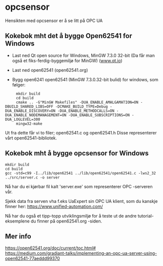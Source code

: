 # opcsensor

Hensikten med opcsensor er å se litt på OPC UA

## Kokebok mht det å bygge Open62541 for Windows

* Last ned Qt open source for Windows, MinGW 7.3.0 32-bit
  (Da får man også et fiks-ferdig-byggemiljø for MinGW)
  (www.qt.io)

* Last ned open62541
  (open62541.org)

* Bygg open6241 open62541 (MinGW 7.3.0.32-bit bulid) for windows, som følger:

```
     mkdir build
     cd build
     cmake .. -G"MinGW Makefiles" -DUA_ENABLE_AMALGAMATION=ON -DBUILD_SHARED_LIBS=OFF -DCMAKE_BUILD_TYPE=Debug -DUA_ENABLE_DISCOVERY=ON -DUA_ENABLE_METHODCALLS=ON -DUA_ENABLE_NODEMANAGEMENT=ON -DUA_ENABLE_SUBSCRIPTIONS=ON -DUA_LOGLEVEL=300
     mingw32-make
```

Ut fra dette får vi to filer; open62541.c og open62541.h Disse representerer vårt open62541-bibliotek.


## Kokebok mht å bygge opcsensor for Windows

```
mkdir build
cd build
gcc -std=c99 -I../lib/open62541 ../lib/open62541/open62541.c -lws2_32  ../src/server.c -o server
```


Nå har du ei kjørbar fil kalt 'server.exe' som representerer OPC -serveren vår.

Sjekk data fra serven vha f.eks UaExpert sin OPC UA klient, som du kanskje finner her: https://www.unified-automation.com/

Nå har du også et tipp-topp utviklingsmiljø for å teste ut de andre tutorial-eksemplene du finner på open62541.org -siden.


## Mer info    

https://open62541.org/doc/current/toc.html#  
https://medium.com/gradiant-talks/implementing-an-opc-ua-server-using-open62541-77aeddd99370




